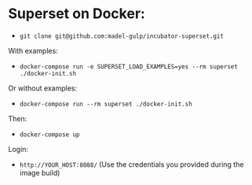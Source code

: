 Superset on Docker:
===================

* `git clone git@github.com:madel-gulp/incubator-superset.git`

With examples:

* `docker-compose run -e SUPERSET_LOAD_EXAMPLES=yes --rm superset  ./docker-init.sh`

Or without examples:

* `docker-compose run --rm superset ./docker-init.sh`

Then:

* `docker-compose up`

Login:

* `http://YOUR_HOST:8088/` (Use the credentials you provided during the image build)